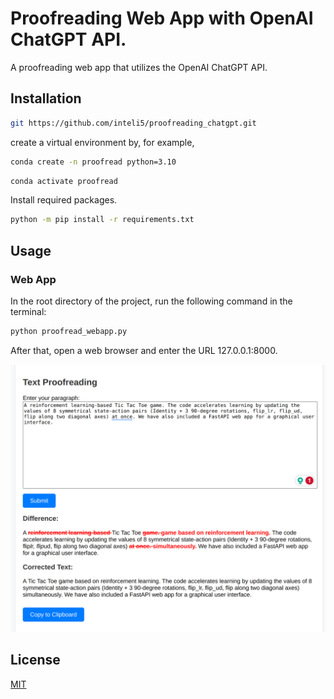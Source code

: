 # Proofreading Web App with OpenAI ChatGPT API.

A proofreading web app that utilizes the OpenAI ChatGPT API.

## Installation

```bash
git https://github.com/inteli5/proofreading_chatgpt.git
```
create a virtual environment by, for example, 

```bash
conda create -n proofread python=3.10

```

```bash
conda activate proofread
```


Install required packages.
```bash
python -m pip install -r requirements.txt
```


## Usage


### Web App

In the root directory of the project, run the following command in the terminal:
```bash
python proofread_webapp.py
```
After that, open a web browser and enter the URL 127.0.0.1:8000.

![screenshot](./Screenshot.png)


## License

[MIT](https://choosealicense.com/licenses/mit/)